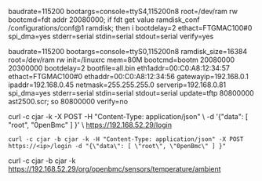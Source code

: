 baudrate=115200 bootargs=console=ttyS4,115200n8 root=/dev/ram rw bootcmd=fdt addr 20080000; if fdt get value ramdisk_conf /configurations/conf@1 ramdisk; then i bootdelay=2 ethact=FTGMAC100#0 spi_dma=yes stderr=serial stdin=serial stdout=serial verify=yes

baudrate=115200 bootargs=console=ttyS0,115200n8 ramdisk_size=16384 root=/dev/ram rw init=/linuxrc mem=80M bootcmd=bootm 20080000 20300000 bootdelay=2 bootfile=all.bin eth1addr=00:C0:A8:12:34:57 ethact=FTGMAC100#0 ethaddr=00:C0:A8:12:34:56 gatewayip=192.168.0.1 ipaddr=192.168.0.45 netmask=255.255.255.0 serverip=192.168.0.81 spi_dma=yes stderr=serial stdin=serial stdout=serial update=tftp 80800000 ast2500.scr; so 80800000 verify=no

curl -c cjar -k -X POST -H "Content-Type: application/json" \\ -d '{"data": [ "root", "0penBmc" ] }' \\ https://192.168.52.29/login

```
curl -c cjar -b cjar -k -H "Content-Type: application/json" -X POST
https://<ip>/login -d "{\"data\": [ \"root\", \"0penBmc\" ] }"
```

curl -c cjar -b cjar -k https://192.168.52.29/org/openbmc/sensors/temperature/ambient
